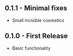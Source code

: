 ## 0.1.1 - Minimal fixes
* Small invisible cosmetics

## 0.1.0 - First Release
* Basic functionality

